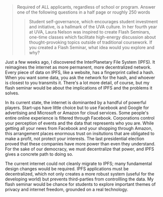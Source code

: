> Required of ALL applicants, regardless of school or program.
  Answer one of the following questions in a half page or roughly 250 words
>>  Student self-governance, which encourages student investment and initiative, is a hallmark of the UVA culture.
    In her fourth year at UVA, Laura Nelson was inspired to create Flash Seminars, one-time classes which facilitate high-energy discussion about thought-provoking topics outside of traditional coursework.
    If you created a Flash Seminar, what idea would you explore and why?

Just a few weeks ago, I discovered the InterPlanetary File System (IPFS).
It reimagines the internet as more permanent, more decentralized network.
Every piece of data on IPFS, like a website, has a fingerprint called a hash.
When you want some data, you ask the network for the hash, and whoever is closest to you transmits it.
There's a lot more detail, of course, but my flash seminar would be about the implications of IPFS and the problems it solves.

In its current state, the internet is dominanted by a handful of powerful players.
Start-ups have little choice but to use Facebook and Google for advertising and Microsoft or Amazon for cloud services.
Some people's entire online experience is filtered through Facebook.
Corporations control your perception of events and the data that represents who you are. 
While getting all your news from Facebook and your shopping through Amazon, this arrangement places enormous trust on insitutions that are obligated to make a profit, not protect your interests.
The last presidential election proved that these companies have more power than even they understand.
For the sake of our democracy, we must decentralize that power, and IPFS gives a concrete path to doing so.

The current internet could not cleanly migrate to IPFS; many fundamental design changes would be required.
IPFS applications must be decentralized, which not only creates a more robust system (useful for the developing world) but prevents third-parties from controllling the data.
My flash seminar would be chance for students to explore important themes of privacy and internet freedom, grounded on a real technology.
